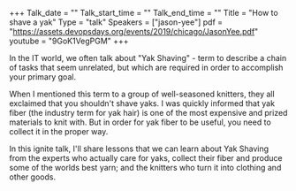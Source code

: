 +++
Talk_date = ""
Talk_start_time = ""
Talk_end_time = ""
Title = "How to shave a yak"
Type = "talk"
Speakers = ["jason-yee"]
pdf = "https://assets.devopsdays.org/events/2019/chicago/JasonYee.pdf"
youtube = "9GoK1VegPGM"
+++

In the IT world, we often talk about "Yak Shaving" - term to describe a chain of tasks that seem unrelated, but which are required in order to accomplish your primary goal.

When I mentioned this term to a group of well-seasoned knitters, they all exclaimed that you shouldn't shave yaks. I was quickly informed that yak fiber (the industry term for yak hair) is one of the most expensive and prized materials to knit with. But in order for yak fiber to be useful, you need to collect it in the proper way.

In this ignite talk, I'll share lessons that we can learn about Yak Shaving from the experts who actually care for yaks, collect their fiber and produce some of the worlds best yarn; and the knitters who turn it into clothing and other goods.
